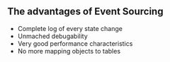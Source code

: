 ## The advantages of Event Sourcing

* Complete log of every state change
* Unmached debugability
* Very good performance characteristics
* No more mapping objects to tables